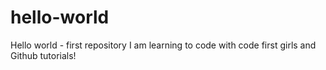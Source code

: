 # hello-world
Hello world - first repository
I am learning to code with code first girls and Github tutorials!
